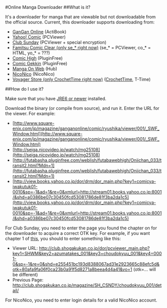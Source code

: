 #Online Manga Downloader
##What is it?

It's a downloader for manga that are viewable but not downloadable from the official source.  Current, this downloader supports downloading from:

+ [GanGan Online](http://www.square-enix.com/jp/magazine/ganganonline/) (ActiBook)
+ [Yahoo! Comic](http://comics.yahoo.co.jp/magazine/) (PCViewer)
+ [Club Sunday](http://club.shogakukan.co.jp/) (PCViewer + special encryption)
+ [Famitsu Comic Clear (only se\_\* right now)](http://www.famitsu.com/comic_clear/cl_list/) (se\_\* = PCViewer, co\_\* = HTML, yo\_\* = ???)
+ [Comic High](http://comichigh.jp/webcomic.html) (PluginFree)
+ [Comic Gekkin](http://www.comic-gekkin.com/) (PluginFree)
+ [Manga On Web](http://mangaonweb.com/) (Hub)
+ [NicoNico](http://seiga.nicovideo.jp/manga/) (NicoNico)
+ [Voyager Store (only CrochetTime right now)](http://voyager-store.com/) ([CrochetTime](https://github.com/atoxic/Online-Manga-Downloader/blob/master/docs/crochettime.md), T-Time)

##How do I use it?

Make sure that you have [JRE6 or newer](http://www.oracle.com/technetwork/java/javase/downloads/index.html) installed.

Download the binary (or compile from source), and run it.  Enter the URL for the viewer.  For example:
+ [http://www.square-enix.com/jp/magazine/ganganonline/comic/ryushika/viewer/001/_SWF_Window.html](http://www.square-enix.com/jp/magazine/ganganonline/comic/ryushika/viewer/001/_SWF_Window.html)
+ [http://seiga.nicovideo.jp/watch/mg25108](http://seiga.nicovideo.jp/watch/mg25108)
+ [http://futabasha.pluginfree.com/weblish/futabawebhigh/Oniichan_033/transit2.html?Mdn=1](http://futabasha.pluginfree.com/weblish/futabawebhigh/Oniichan_033/transit2.html?Mdn=1)
+ [http://view.books.yahoo.co.jp/dor/drm/dor_main.php?key1=comicya-iwakutuk01-0010&sp=-1&ad=1&re=0&xmlurl=http://stream01.books.yahoo.co.jp:8001/&shd=a0386be07c30450fcd53081786de81f3ba2da1c5](http://view.books.yahoo.co.jp/dor/drm/dor_main.php?key1=comicya-iwakutuk01-0010&sp=-1&ad=1&re=0&xmlurl=http://stream01.books.yahoo.co.jp:8001/&shd=a0386be07c30450fcd53081786de81f3ba2da1c5)

For Club Sunday, you need to enter the page you found the chapter on for the downloader to acquire a correct OTK key.  For example, if you want chapter 1 of [this](http://club.shogakukan.co.jp/magazine/SH_CSNDY/choudokyuu_001/detail/), you should to enter something like this:
+ Viewer URL: http://club.shogakukan.co.jp/dor/pcviewer_main.php?key1=SHWM&key2=azumatakes_001&key3=choudokyuu_001&key4=0001-0&sp=-1&re=0&shd=e255451bc193d8388067ad31e2923665c88efc5d&otk=80afa9fa06f0ca23b0a91f5d8271a8beea4d4a41&vo=1  (otk=... will be different)
+ Previous Page: http://club.shogakukan.co.jp/magazine/SH_CSNDY/choudokyuu_001/detail/

For NicoNico, you need to enter login details for a valid NicoNico account.